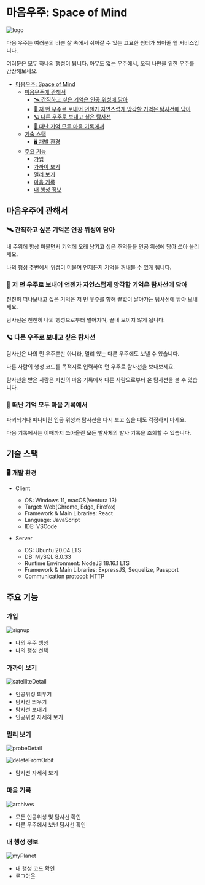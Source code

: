 # 마음우주: Space of Mind

![logo](https://github.com/SpaceOfMind/.github/assets/120316174/313e1b6a-644f-4fea-b209-630164b45c63)

마음 우주는 여러분의 바쁜 삶 속에서 쉬어갈 수 있는 고요한 쉼터가 되어줄 웹 서비스입니다.

여러분은 모두 하나의 행성이 됩니다. 아무도 없는 우주에서, 오직 나만을 위한 우주를 감상해보세요.

- [마음우주: Space of Mind](#마음우주-space-of-mind)
  - [마음우주에 관해서](#마음우주에-관해서)
    - [🛰️ 간직하고 싶은 기억은 인공 위성에 담아](#️-간직하고-싶은-기억은-인공-위성에-담아)
    - [🚀 저 먼 우주로 보내어 언젠가 자연스럽게 망각할 기억은 탐사선에 담아](#-저-먼-우주로-보내어-언젠가-자연스럽게-망각할-기억은-탐사선에-담아)
    - [🪐 다른 우주로 보내고 싶은 탐사선](#-다른-우주로-보내고-싶은-탐사선)
    - [🎥 떠난 기억 모두 마음 기록에서](#-떠난-기억-모두-마음-기록에서)
  - [기술 스택](#기술-스택)
    - [🖥️ 개발 환경](#️-개발-환경)
  - [주요 기능](#주요-기능)
    - [가입](#가입)
    - [가까이 보기](#가까이-보기)
    - [멀리 보기](#멀리-보기)
    - [마음 기록](#마음-기록)
    - [내 행성 정보](#내-행성-정보)

## 마음우주에 관해서

### 🛰️ 간직하고 싶은 기억은 인공 위성에 담아

내 주위에 항상 머물면서 기억에 오래 남기고 싶은 추억들을 인공 위성에 담아 쏘아 올리세요.

나의 행성 주변에서 위성이 머물며 언제든지 기억을 꺼내볼 수 있게 됩니다.

### 🚀 저 먼 우주로 보내어 언젠가 자연스럽게 망각할 기억은 탐사선에 담아

천천히 떠나보내고 싶은 기억은 저 먼 우주를 향해 끝없이 날아가는 탐사선에 담아 보내세요.

탐사선은 천천히 나의 행성으로부터 멀어지며, 끝내 보이지 않게 됩니다.

### 🪐 다른 우주로 보내고 싶은 탐사선

탐사선은 나의 먼 우주뿐만 아니라, 멀리 있는 다른 우주에도 보낼 수 있습니다.

다른 사람의 행성 코드를 목적지로 입력하여 먼 우주로 탐사선을 보내보세요.

탐사선을 받은 사람은 자신의 마음 기록에서 다른 사람으로부터 온 탐사선을 볼 수 있습니다.

### 🎥 떠난 기억 모두 마음 기록에서

파괴되거나 떠나버린 인공 위성과 탐사선을 다시 보고 싶을 때도 걱정하지 마세요.

마음 기록에서는 이때까지 쏘아올린 모든 발사체의 발사 기록을 조회할 수 있습니다.

## 기술 스택

### 🖥️ 개발 환경

- Client

  - OS: Windows 11, macOS(Ventura 13)
  - Target: Web(Chrome, Edge, Firefox)
  - Framework & Main Libraries: React
  - Language: JavaScript
  - IDE: VSCode

- Server
  - OS: Ubuntu 20.04 LTS
  - DB: MySQL 8.0.33
  - Runtime Environment: NodeJS 18.16.1 LTS
  - Framework & Main Libraries: ExpressJS, Sequelize, Passport
  - Communication protocol: HTTP

## 주요 기능

### 가입

![signup](https://github.com/SpaceOfMind/.github/assets/120316174/18cf3f92-6db6-4763-9cb0-dde6eb2ee5fd)

- 나의 우주 생성
- 나의 행성 선택

### 가까이 보기


![satelliteDetail](https://github.com/SpaceOfMind/.github/assets/120316174/5a1f4160-4266-46c7-8d4e-55101ca48ce7)


- 인공위성 띄우기
- 탐사선 띄우기
- 탐사선 보내기
- 인공위성 자세히 보기

### 멀리 보기

![probeDetail](https://github.com/SpaceOfMind/.github/assets/120316174/3bb6901c-e6e1-48a0-8bc9-ece5b28dce66)

![deleteFromOrbit](https://github.com/SpaceOfMind/.github/assets/120316174/a4e6e953-9d98-43de-b818-b1f2d3cc7450)


- 탐사선 자세히 보기

### 마음 기록

![archives](https://github.com/SpaceOfMind/.github/assets/120316174/34e10bf6-8667-47d1-8139-fa63ab1f7815)

- 모든 인공위성 및 탐사선 확인
- 다른 우주에서 보낸 탐사선 확인

### 내 행성 정보

![myPlanet](https://github.com/SpaceOfMind/.github/assets/120316174/54af2b4d-b3af-454f-80a4-159adba39fcc)

- 내 행성 코드 확인
- 로그아웃
